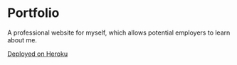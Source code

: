 # Portfolio #
A professional website for myself, which allows potential employers to learn about me.

[Deployed on Heroku](https://cwm-portfolio.herokuapp.com/)
